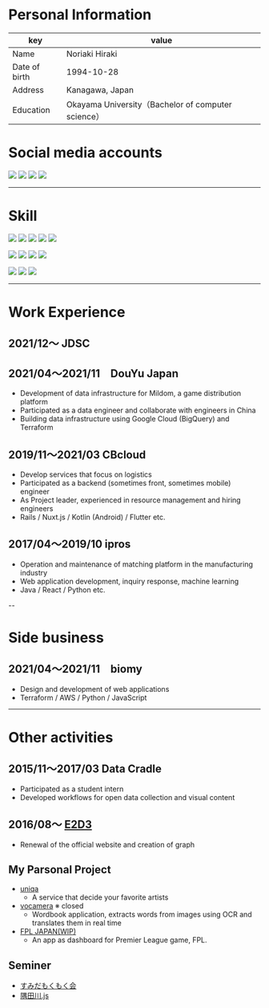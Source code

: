 # Personal Information

| key          | value  |
| ------------ | ----------------------- |
| Name | Noriaki Hiraki |
| Date of birth | 1994-10-28 |
| Address | Kanagawa, Japan |
| Education | Okayama University（Bachelor of computer science）|

# Social media accounts

<a href="https://github.com/hiracky16" target="_blank"><img src="https://img.shields.io/badge/hiracky16-12100E.svg?style=flat&logo=github"></a>
<a href="https://twitter.com/hiracky16" target="_blank"><img src="https://img.shields.io/badge/hiracky16-1DA1F2.svg?style=flat&logo=Twitter&logoColor=white"></a>
<a href="https://qiita.com/hiracky16" target="_blank"><img src="https://img.shields.io/badge/hiracky16-55C500.svg?style=flat&logo=qiita&logoColor=white"></a>
<a href="https://zenn.dev/hiracky16" target="_blank"><img src="https://img.shields.io/badge/hiracky16-3EA8FF.svg?style=flat&logo=Zenn&logoColor=white"></a>

---

# Skill
<p>
<img src="https://img.shields.io/badge/Java-007396.svg?style=flat&logo=java">
<img src="https://img.shields.io/badge/Python-3776AB.svg?style=flat&logo=python&logoColor=white">
<img src="https://img.shields.io/badge/Ruby-CC342D.svg?style=flat&logo=ruby&logoColor=white">
<img src="https://img.shields.io/badge/TypeScript-3178C6.svg?style=flat&logo=typescript&logoColor=white">
<img src="https://img.shields.io/badge/JavaScript-F7DF1E.svg?style=flat&logo=javascript&logoColor=white">
</p>

<p>
<img src="https://img.shields.io/badge/Ruby%20on%20Rails-CC0000.svg?style=flat&logo=ruby%20on%20rails&logoColor=white">
<img src="https://img.shields.io/badge/Flutter-02569B.svg?style=flat&logo=flutter&logoColor=white">
<img src="https://img.shields.io/badge/Nuxt-00C58E.svg?style=flat&logo=Nuxt.js&logoColor=white">
<img src="https://img.shields.io/badge/Vue-00C58E.svg?style=flat&logo=vue.js&logoColor=white">
</p>

<p>
<img src="https://img.shields.io/badge/AWS-232F3E.svg?style=flat&logo=amazon%20aws&logoColor=white">
<img src="https://img.shields.io/badge/Google%20Cloud-4285F4.svg?style=flat&logo=google%20cloud&logoColor=white">
<img src="https://img.shields.io/badge/terraform-7B42BC.svg?style=flat&logo=terraform&logoColor=white">
</p>

---

# Work Experience

## 2021/12〜 JDSC

## 2021/04〜2021/11　DouYu Japan

- Development of data infrastructure for Mildom, a game distribution platform
- Participated as a data engineer and collaborate with engineers in China
- Building data infrastructure using Google Cloud (BigQuery) and Terraform

## 2019/11〜2021/03 CBcloud

- Develop services that focus on logistics
- Participated as a backend (sometimes front, sometimes mobile) engineer
- As Project leader, experienced in resource management and hiring engineers
- Rails / Nuxt.js / Kotlin (Android) / Flutter etc.

## 2017/04〜2019/10 ipros

- Operation and maintenance of matching platform in the manufacturing industry
- Web application development, inquiry response, machine learning
- Java / React / Python etc.

--

# Side business

## 2021/04〜2021/11　biomy
- Design and development of web applications
- Terraform / AWS / Python / JavaScript

---

# Other activities
## 2015/11〜2017/03 Data Cradle

- Participated as a student intern
- Developed workflows for open data collection and visual content

## 2016/08〜 [E2D3](http://e2d3.org/)

- Renewal of the official website and creation of graph

## My Parsonal Project

- [uniqa](https://www.uniqa.site/)
  - A service that decide your favorite artists
- [vocamera](https://github.com/hiracky16/vocamera) ※ closed
  - Wordbook application, extracts words from images using OCR and translates them in real time
- [FPL JAPAN(WIP)](https://fpl-japan.web.app/)
  - An app as dashboard for Premier League game, FPL.

## Seminer

- [すみだもくもく会](https://sumida-mokumoku.connpass.com/)
- [隅田川.js](https://sumidagawajs.connpass.com/)

